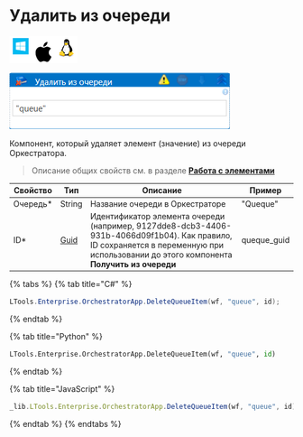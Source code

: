 # Удалить из очереди

![](<../../../../.gitbook/assets/image (100) (1) (1) (1) (1) (1) (1) (10) (72).png>)

![](<../../../../.gitbook/assets/удалить из очереди.png>)

Компонент, который удаляет элемент (значение) из очереди Оркестратора.

> Описание общих свойств см. в разделе [**Работа с элементами**](https://docs.primo-rpa.ru/primo-rpa/primo-studio/process/elements)

| Свойство  | Тип                                                                          | Описание                                                                                                                                                                                | Пример       |
| --------- | ---------------------------------------------------------------------------- | --------------------------------------------------------------------------------------------------------------------------------------------------------------------------------------- | ------------ |
| Очередь\* | String                                                                       | Название очереди в Оркестраторе                                                                                                                                                         | "Queque"     |
| ID\*      | [Guid](https://docs.microsoft.com/ru-ru/dotnet/api/system.guid?view=net-6.0) | Идентификатор элемента очереди (например, 9127dde8-dcb3-4406-931b-4066d09f1b04). Как правило, ID сохраняется в переменную при использовании до этого компонента **Получить из очереди** | queque\_guid |

{% tabs %}
{% tab title="C#" %}
```csharp
LTools.Enterprise.OrchestratorApp.DeleteQueueItem(wf, "queue", id);
```
{% endtab %}

{% tab title="Python" %}
```python
LTools.Enterprise.OrchestratorApp.DeleteQueueItem(wf, "queue", id)
```
{% endtab %}

{% tab title="JavaScript" %}
```javascript
_lib.LTools.Enterprise.OrchestratorApp.DeleteQueueItem(wf, "queue", id);
```
{% endtab %}
{% endtabs %}
